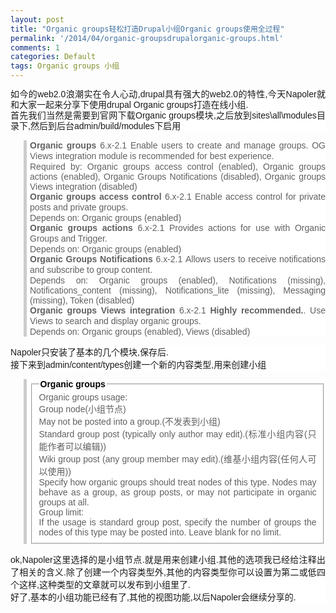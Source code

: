 ```yaml
---
layout: post
title: "Organic groups轻松打造Drupal小组Organic groups使用全过程"
permalink: '/2014/04/organic-groupsdrupalorganic-groups.html'
comments: 1
categories: Default
tags: Organic groups 小组
---
```

<div style="background-color: white; font-family: Arial, Verdana, sans-serif; font-size: 14px; line-height: 17px; text-align: justify;">如今的web2.0浪潮实在令人心动,drupal具有强大的web2.0的特性,今天Napoler就和大家一起来分享下使用drupal&nbsp;Organic groups打造在线小组.</div>

<div style="background-color: white; font-family: Arial, Verdana, sans-serif; font-size: 14px; line-height: 17px; text-align: justify;">首先我们当然是需要到官网下载Organic groups模块,之后放到sites\all\modules目录下,然后到后台admin/build/modules下启用</div>

<blockquote style="background-color: white; border-left-color: rgb(204, 204, 204); border-left-style: solid; border-left-width: 5px; font-family: Arial, Verdana, sans-serif; font-size: 14px; margin-left: 1.5em; padding-left: 5px; text-align: justify;"><div style="line-height: 17px;"><span class="thmr_call"><span class="thmr_call"><span class="thmr_call"><span class="thmr_call"><strong><label for="edit-status-og"><span class="thmr_call">Organic groups</span>&nbsp;</label></strong><span class="thmr_call">6.x-2.1</span>&nbsp;<span class="thmr_call">Enable users to create and manage groups. OG Views integration module is recommended for best experience.</span></span></span></span></span></div><div class="admin-required"><span class="thmr_call">Required by: Organic groups access control (<span class="admin-enabled">enabled</span>), Organic groups actions (<span class="admin-enabled">enabled</span>), Organic Groups Notifications (<span class="admin-disabled">disabled</span>), Organic groups Views integration (<span class="admin-disabled">disabled</span>)</span></div><div style="line-height: 17px;"><span class="thmr_call"></span></div><div class="form-item"><label for="edit-status-og-access"></label></div><div style="line-height: 17px;"><strong><span class="thmr_call">Organic groups access control</span>&nbsp;</strong><span class="thmr_call">6.x-2.1</span>&nbsp;<span class="thmr_call">Enable access control for private posts and private groups.</span></div><div class="admin-dependencies"><span class="thmr_call">Depends on: Organic groups (<span class="admin-enabled">enabled</span>)</span></div><div style="line-height: 17px;"><span class="thmr_call"></span></div><div class="form-item"><label for="edit-status-og-actions"></label></div><div style="line-height: 17px;"><strong><span class="thmr_call">Organic groups actions</span>&nbsp;</strong><span class="thmr_call">6.x-2.1</span>&nbsp;<span class="thmr_call">Provides actions for use with Organic Groups and Trigger.</span></div><div class="admin-dependencies"><span class="thmr_call">Depends on: Organic groups (<span class="admin-enabled">enabled</span>)</span></div><div style="line-height: 17px;"><span class="thmr_call"></span></div><div class="form-item"><label for="edit-status-og-notifications"></label></div><div style="line-height: 17px;"><strong><span class="thmr_call">Organic Groups Notifications</span>&nbsp;</strong><span class="thmr_call">6.x-2.1</span>&nbsp;<span class="thmr_call">Allows users to receive notifications and subscribe to group content.</span></div><div class="admin-dependencies"><span class="thmr_call">Depends on: Organic groups (<span class="admin-enabled">enabled</span>), Notifications (<span class="admin-missing">missing</span>), Notifications_content (<span class="admin-missing">missing</span>), Notifications_lite (<span class="admin-missing">missing</span>), Messaging (<span class="admin-missing">missing</span>), Token (<span class="admin-disabled">disabled</span>)</span></div><div style="line-height: 17px;"><span class="thmr_call"></span></div><div class="form-item"><label for="edit-status-og-views"></label></div><div style="line-height: 17px;"><strong><span class="thmr_call">Organic groups Views integration</span>&nbsp;</strong><span class="thmr_call">6.x-2.1</span>&nbsp;<span class="thmr_call"><strong>Highly recommended.</strong>. Use Views to search and display organic groups.</span></div><div class="admin-dependencies"><span class="thmr_call">Depends on: Organic groups (<span class="admin-enabled">enabled</span>), Views (<span class="admin-disabled">disabled</span>)</span></div><div style="line-height: 17px;"></div></blockquote>

<div class="admin-dependencies" style="background-color: white; font-family: Arial, Verdana, sans-serif; font-size: 14px; text-align: justify;">Napoler只安装了基本的几个模块,保存后.</div>

<div class="admin-dependencies" style="background-color: white; font-family: Arial, Verdana, sans-serif; font-size: 14px; text-align: justify;">接下来到admin/content/types创建一个新的内容类型,用来创建小组</div>

<blockquote style="background-color: white; border-left-color: rgb(204, 204, 204); border-left-style: solid; border-left-width: 5px; font-family: Arial, Verdana, sans-serif; font-size: 14px; margin-left: 1.5em; padding-left: 5px; text-align: justify;"><div class="admin-dependencies"><span class="thmr_call"><div style="line-height: 17px;"></div><fieldset><legend><a href="http://127.0.0.1/og/?q=admin/content/node-type/og#" style="color: black; font-weight: bold; text-decoration: none;">Organic groups</a></legend><div class="fieldset-wrapper"><span class="thmr_call"><div style="line-height: 17px;"></div><div class="form-item"><label>Organic groups usage:</label><div style="line-height: 17px;"></div><div class="form-radios"><span class="thmr_call"><div style="line-height: 17px;"></div><div class="form-item"><label for="edit-og-content-type-usage-group">Group node(小组节点)</label></div><div style="line-height: 17px;"><span class="thmr_call"></span></div><div class="form-item"><label for="edit-og-content-type-usage-omitted">May not be posted into a group.(不发表到小组)</label></div><div style="line-height: 17px;"><span class="thmr_call"></span></div><div class="form-item"><label for="edit-og-content-type-usage-group-post-standard">Standard group post (typically only author may edit).(标准小组内容(只能作者可以编辑))</label></div><div style="line-height: 17px;"><span class="thmr_call"></span></div><div class="form-item"><label for="edit-og-content-type-usage-group-post-wiki">Wiki group post (any group member may edit).(维基小组内容(任何人可以使用))</label></div><div style="line-height: 17px;"></div></span></div><div class="description">Specify how organic groups should treat nodes of this type. Nodes may behave as a group, as group posts, or may not participate in organic groups at all.</div></div><div style="line-height: 17px;"><span class="thmr_call"></span></div><div class="form-item"><label for="edit-og-max-groups">Group limit:</label><div style="line-height: 17px;"></div><div class="description">If the usage is standard group post, specify the number of groups the nodes of this type may be posted into. Leave blank for no limit.</div></div><div style="line-height: 17px;"></div></span></div></fieldset><div style="line-height: 17px;"></div></span></div></blockquote>

<div class="description" style="background-color: white; font-family: Arial, Verdana, sans-serif; font-size: 14px; text-align: justify;">ok,Napoler这里选择的是小组节点.就是用来创建小组.其他的选项我已经给注释出了相关的含义.除了创建一个内容类型外,其他的内容类型你可以设置为第二或低四个这样,这种类型的文章就可以发布到小组里了.</div>

<div class="description" style="background-color: white; font-family: Arial, Verdana, sans-serif; font-size: 14px; text-align: justify;">好了,基本的小组功能已经有了,其他的视图功能,以后Napoler会继续分享的.</div>